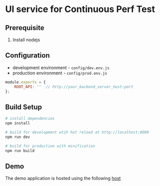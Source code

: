 # UI service for Continuous Perf Test

## Prerequisite

1. Install nodejs

## Configuration
- development environment - `config/dev.env.js`
- production environment - `config/prod.env.js`
```javascript
module.exports = {
    ROOT_API: ''  // http://your_backend_server_host:port
};
```

## Build Setup

```bash
# install dependencies
npm install

# build for development wtih hot reload at http://localhost:8080
npm run dev

# build for production with minification
npm run build
```

## Demo

The demo application is hosted using the following [host](http://52.202.21.1)
